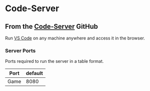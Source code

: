 # Code-Server

## From the [Code-Server](https://github.com/cdr/code-server) GitHub

Run [VS Code](https://github.com/Microsoft/vscode) on any machine anywhere and access it in the browser.

### Server Ports

Ports required to run the server in a table format.

| Port | default |
| ---- | ------- |
| Game | 8080    |